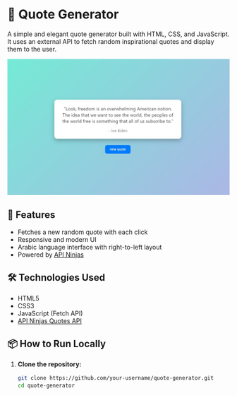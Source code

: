 # 🎯 Quote Generator

A simple and elegant quote generator built with HTML, CSS, and JavaScript. It uses an external API to fetch random inspirational quotes and display them to the user.

![screenshot](screenshot.jpg)

## 🚀 Features

- Fetches a new random quote with each click
- Responsive and modern UI
- Arabic language interface with right-to-left layout
- Powered by [API Ninjas](https://api-ninjas.com/api/quotes)

## 🛠️ Technologies Used

- HTML5
- CSS3
- JavaScript (Fetch API)
- [API Ninjas Quotes API](https://api-ninjas.com/api/quotes)

## 📦 How to Run Locally

1. **Clone the repository:**
   ```bash
   git clone https://github.com/your-username/quote-generator.git
   cd quote-generator
